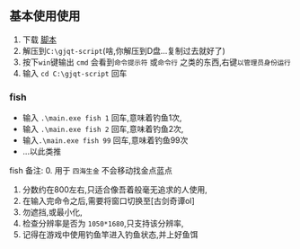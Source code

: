 ## 基本使用使用
1. 下载 [脚本](https://pan.baidu.com/s/1egtPQg85stBGr10x_6NubA)  
2. 解压到`C:\gjqt-script`(啥,你解压到D盘...复制过去就好了)
3. 按下`win`键输出 `cmd`  会看到`命令提示符` 或`命令行` 之类的东西,右键`以管理员身份运行`
4. 输入 `cd C:\gjqt-script` 回车
### fish
- 输入 `.\main.exe fish 1` 回车,意味着钓鱼1次,
- 输入 `.\main.exe fish 2` 回车,意味着钓鱼2次,
- 输入`.\main.exe fish 99` 回车,意味着钓鱼99次
- ...以此类推

fish 备注:
0. 用于 `四海生金` 不会移动找金点蓝点
1. 分数约在800左右,只适合像吾着般毫无追求的人使用,
1. 在输入完命令之后,需要将窗口切换至[古剑奇谭ol]  
1. 勿遮挡,或最小化,  
1. 检查分辨率是否为 `1050*1680`,只支持该分辨率,  
1. 记得在游戏中使用钓鱼竿进入钓鱼状态,并上好鱼饵  
